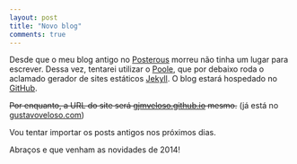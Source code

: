 ```yaml
---
layout: post
title: "Novo blog"
comments: true
---
```


Desde que o meu blog antigo no [Posterous](http://gustavoveloso.posterous.com) morreu não tinha um lugar para escrever. Dessa vez, tentarei utilizar o [Poole](http://getpoole.com), que por debaixo roda o aclamado gerador de sites estáticos [Jekyll](http://jekyllrb.com). O blog estará hospedado no [GitHub](http://github.com).

~~Por enquanto, a URL do site será [gjmveloso.github.io](http://gjmveloso.github.io) mesmo.~~ (já está no [gustavoveloso.com](http://www.gustavoveloso.com))

Vou tentar importar os posts antigos nos próximos dias.

Abraços e que venham as novidades de 2014!
